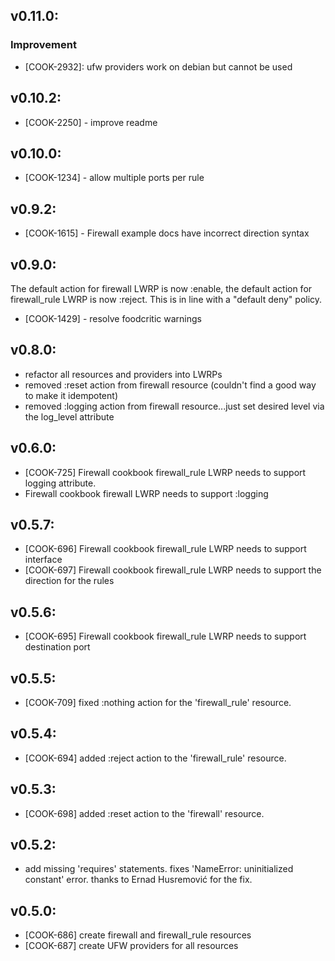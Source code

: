 ## v0.11.0:

### Improvement

- [COOK-2932]: ufw providers work on debian but cannot be used

## v0.10.2:

* [COOK-2250] - improve readme

## v0.10.0:

* [COOK-1234] - allow multiple ports per rule

## v0.9.2:

* [COOK-1615] - Firewall example docs have incorrect direction syntax

## v0.9.0:

The default action for firewall LWRP is now :enable, the default
action for firewall_rule LWRP is now :reject. This is in line with a
"default deny" policy.

* [COOK-1429] - resolve foodcritic warnings

## v0.8.0:

* refactor all resources and providers into LWRPs
* removed :reset action from firewall resource (couldn't find a good way to make it idempotent)
* removed :logging action from firewall resource...just set desired level via the log_level attribute

## v0.6.0:

* [COOK-725] Firewall cookbook firewall_rule LWRP needs to support logging attribute.
* Firewall cookbook firewall LWRP needs to support :logging

## v0.5.7:

* [COOK-696] Firewall cookbook firewall_rule LWRP needs to support interface
* [COOK-697] Firewall cookbook firewall_rule LWRP needs to support the direction for the rules

## v0.5.6:

* [COOK-695] Firewall cookbook firewall_rule LWRP needs to support destination port

## v0.5.5:

* [COOK-709] fixed :nothing action for the 'firewall_rule' resource.

## v0.5.4:

* [COOK-694] added :reject action to the 'firewall_rule' resource.

## v0.5.3:

* [COOK-698] added :reset action to the 'firewall' resource.

## v0.5.2:

* add missing 'requires' statements. fixes 'NameError: uninitialized constant' error.
thanks to Ernad Husremović for the fix.

## v0.5.0:

* [COOK-686] create firewall and firewall_rule resources
* [COOK-687] create UFW providers for all resources
